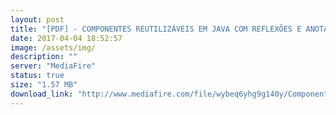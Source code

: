 ```yaml
---
layout: post
title: "[PDF] - COMPONENTES REUTILIZÁVEIS EM JAVA COM REFLEXÕES E ANOTACÕES"
date: 2017-04-04 18:52:57
image: /assets/img/
description: ""
server: "MediaFire"
status: true
size: "1.57 MB"
download_link: "http://www.mediafire.com/file/wybeq6yhg9g140y/Componentes_Reutiliz%E2%94%9C%D0%B1veis_em_Java_Com_Reflexoes_e_Anotac%E2%94%9C%E2%95%A1es.pdf"
---
```


